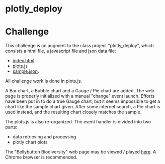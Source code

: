 # plotly_deploy

# Challenge

This challenge is an augment to the class project "plotly_deploy", which consists a html file, a javascript file and json data file:  
- [index.html](https://github.com/pqrt12/plotly_deploy/blob/master/index.html)  
- [plots.js](https://github.com/pqrt12/plotly_deploy/blob/master/plots.js)
- [sample.json](https://github.com/pqrt12/plotly_deploy/blob/master/samples.json).

All challenge work is done in plots.js.  

A Bar chart, a Bubble chart and a Gauge / Pie chart are added. The web page is properly initialized with a manual "change" event launch. Efforts have been put in to do a true Gauge chart, but it seems impossible to get a chart like the sample chart given. After some internet search, a Pie chart is used instead, and the resulting chart closely matches the sample.

The plots.js is also re-organized. The event handler is divided into two parts: 
+ data retrieving and processing
+ plotly chart plots  

The "Bellybutton Biodiversity" web page may be viewed / played [here](https://pqrt12.github.io/plotly_deploy/). A Chrome browser is recommended.
